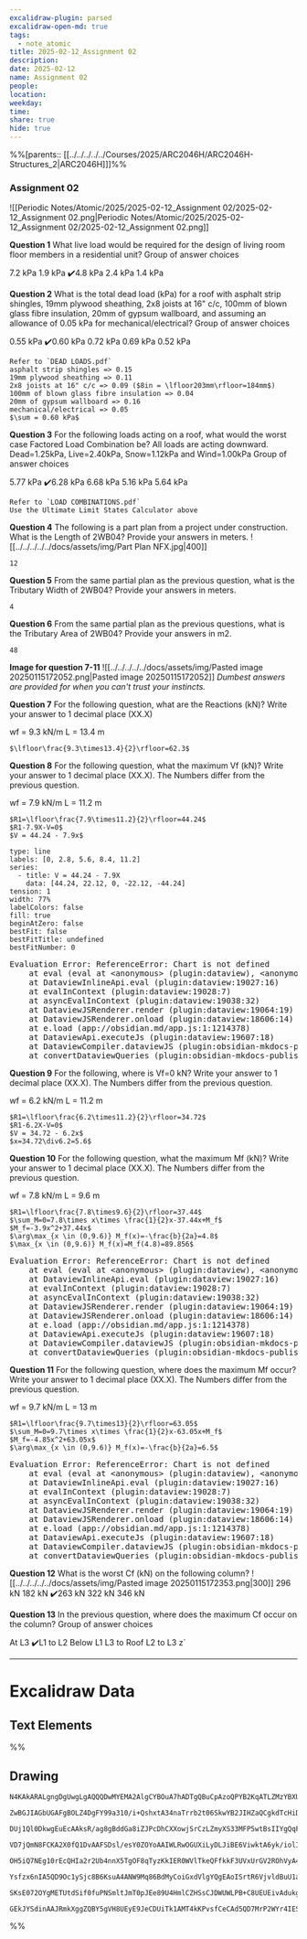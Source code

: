 ```yaml
---
excalidraw-plugin: parsed
excalidraw-open-md: true
tags:
  - note_atomic
title: 2025-02-12_Assignment 02
description: 
date: 2025-02-12
name: Assignment 02
people: 
location: 
weekday: 
time: 
share: true
hide: true
---
```

%%[parents:: [[../../../../../Courses/2025/ARC2046H/ARC2046H-Structures_2|ARC2046H]]]%%
### Assignment 02

![[Periodic Notes/Atomic/2025/2025-02-12_Assignment 02/2025-02-12_Assignment 02.png|Periodic Notes/Atomic/2025/2025-02-12_Assignment 02/2025-02-12_Assignment 02.png]]

**Question 1**
What live load would be required for the design of living room floor members in a residential unit?
Group of answer choices

7.2 kPa
1.9 kPa
✔️4.8 kPa
2.4 kPa
1.4 kPa

**Question 2**
What is the total dead load (kPa) for a roof with asphalt strip shingles, 19mm plywood sheathing, 2x8 joists at 16" c/c, 100mm of blown glass fibre insulation, 20mm of gypsum wallboard, and assuming an allowance of 0.05 kPa for mechanical/electrical?
Group of answer choices

0.55 kPa
✔️0.60 kPa
0.72 kPa
0.69 kPa
0.52 kPa

	Refer to `DEAD LOADS.pdf`
	asphalt strip shingles => 0.15
	19mm plywood sheathing => 0.11
	2x8 joists at 16" c/c => 0.09 ($8in = \lfloor203mm\rfloor=184mm$)
	100mm of blown glass fibre insulation => 0.04
	20mm of gypsum wallboard => 0.16
	mechanical/electrical => 0.05
	$\sum = 0.60 kPa$

**Question 3**
For the following loads acting on a roof, what would the worst case Factored Load Combination be? All loads are acting downward. Dead=1.25kPa, Live=2.40kPa, Snow=1.12kPa and Wind=1.00kPa
Group of answer choices

5.77 kPa
✔️6.28 kPa
6.68 kPa
5.16 kPa
5.64 kPa

	Refer to `LOAD COMBINATIONS.pdf`
	Use the Ultimate Limit States Calculator above

**Question 4**
The following is a part plan from a project under construction. What is the Length of 2WB04?
Provide your answers in meters.
![[../../../../../docs/assets/img/Part Plan NFX.jpg|400]]

	12

**Question 5**
From the same partial plan as the previous question, what is the Tributary Width of 2WB04?
Provide your answers in meters.

	4

**Question 6**
From the same partial plan as the previous questions, what is the Tributary Area of 2WB04?
Provide your answers in m2.

	48

**Image for question 7-11**
![[../../../../../docs/assets/img/Pasted image 20250115172052.png|Pasted image 20250115172052]]
*Dumbest answers are provided for when you can't trust your instincts.*

**Question 7**
For the following question, what are the Reactions (kN)?
Write your answer to 1 decimal place (XX.X)

wf = 9.3 kN/m
L = 13.4 m

	$\lfloor\frac{9.3\times13.4}{2}\rfloor=62.3$

**Question 8**
For the following question, what the maximum Vf (kN)?
Write your answer to 1 decimal place (XX.X). The Numbers differ from the previous question.

wf = 7.9 kN/m
L = 11.2 m

	$R1=\lfloor\frac{7.9\times11.2}{2}\rfloor=44.24$
	$R1-7.9X-V=0$
	$V = 44.24 - 7.9x$
```chart
type: line
labels: [0, 2.8, 5.6, 8.4, 11.2]
series:
  - title: V = 44.24 - 7.9X
    data: [44.24, 22.12, 0, -22.12, -44.24]
tension: 1
width: 77%
labelColors: false
fill: true
beginAtZero: false
bestFit: false
bestFitTitle: undefined
bestFitNumber: 0
```
<pre class="dataview dataview-error">Evaluation Error: ReferenceError: Chart is not defined
    at eval (eval at &lt;anonymous&gt; (plugin:dataview), &lt;anonymous&gt;:18:1)
    at DataviewInlineApi.eval (plugin:dataview:19027:16)
    at evalInContext (plugin:dataview:19028:7)
    at asyncEvalInContext (plugin:dataview:19038:32)
    at DataviewJSRenderer.render (plugin:dataview:19064:19)
    at DataviewJSRenderer.onload (plugin:dataview:18606:14)
    at e.load (app://obsidian.md/app.js:1:1214378)
    at DataviewApi.executeJs (plugin:dataview:19607:18)
    at DataviewCompiler.dataviewJS (plugin:obsidian-mkdocs-publisher:37:47968)
    at convertDataviewQueries (plugin:obsidian-mkdocs-publisher:40:1349)</pre>

**Question 9**
For the following, where is Vf=0 kN?
Write your answer to 1 decimal place (XX.X). The Numbers differ from the previous question.

wf = 6.2 kN/m
L = 11.2 m

	$R1=\lfloor\frac{6.2\times11.2}{2}\rfloor=34.72$
	$R1-6.2X-V=0$
	$V = 34.72 - 6.2x$
	$x=34.72\div6.2=5.6$

**Question 10**
For the following question, what the maximum Mf (kN)?
Write your answer to 1 decimal place (XX.X). The Numbers differ from the previous question.

wf = 7.8 kN/m
L = 9.6 m

	$R1=\lfloor\frac{7.8\times9.6}{2}\rfloor=37.44$
	$\sum_M=0=7.8\times x\times \frac{1}{2}x-37.44x+M_f$
	$M_f=-3.9x^2+37.44x$
	$\arg\max_{x \in (0,9.6)} M_f(x)=-\frac{b}{2a}=4.8$
	$\max_{x \in (0,9.6)} M_f(x)=M_f(4.8)=89.856$
<pre class="dataview dataview-error">Evaluation Error: ReferenceError: Chart is not defined
    at eval (eval at &lt;anonymous&gt; (plugin:dataview), &lt;anonymous&gt;:18:1)
    at DataviewInlineApi.eval (plugin:dataview:19027:16)
    at evalInContext (plugin:dataview:19028:7)
    at asyncEvalInContext (plugin:dataview:19038:32)
    at DataviewJSRenderer.render (plugin:dataview:19064:19)
    at DataviewJSRenderer.onload (plugin:dataview:18606:14)
    at e.load (app://obsidian.md/app.js:1:1214378)
    at DataviewApi.executeJs (plugin:dataview:19607:18)
    at DataviewCompiler.dataviewJS (plugin:obsidian-mkdocs-publisher:37:47968)
    at convertDataviewQueries (plugin:obsidian-mkdocs-publisher:40:1349)</pre>

**Question 11**
For the following question, where does the maximum Mf occur?
Write your answer to 1 decimal place (XX.X). The Numbers differ from the previous question.

wf = 9.7 kN/m
L = 13 m

	$R1=\lfloor\frac{9.7\times13}{2}\rfloor=63.05$
	$\sum_M=0=9.7\times x\times \frac{1}{2}x-63.05x+M_f$
	$M_f=-4.85x^2+63.05x$
	$\arg\max_{x \in (0,9.6)} M_f(x)=-\frac{b}{2a}=6.5$
<pre class="dataview dataview-error">Evaluation Error: ReferenceError: Chart is not defined
    at eval (eval at &lt;anonymous&gt; (plugin:dataview), &lt;anonymous&gt;:18:1)
    at DataviewInlineApi.eval (plugin:dataview:19027:16)
    at evalInContext (plugin:dataview:19028:7)
    at asyncEvalInContext (plugin:dataview:19038:32)
    at DataviewJSRenderer.render (plugin:dataview:19064:19)
    at DataviewJSRenderer.onload (plugin:dataview:18606:14)
    at e.load (app://obsidian.md/app.js:1:1214378)
    at DataviewApi.executeJs (plugin:dataview:19607:18)
    at DataviewCompiler.dataviewJS (plugin:obsidian-mkdocs-publisher:37:47968)
    at convertDataviewQueries (plugin:obsidian-mkdocs-publisher:40:1349)</pre>

**Question 12**
What is the worst Cf (kN) on the following column?
![[../../../../../docs/assets/img/Pasted image 20250115172353.png|300]]
296 kN
182 kN
✔️263 kN
322 kN
346 kN

**Question 13**
In the previous question, where does the maximum Cf occur on the column?
Group of answer choices

At L3
✔️L1 to L2
Below L1
L3 to Roof
L2 to L3
z`

---

# Excalidraw Data

## Text Elements
%%
## Drawing
```compressed-json
N4KAkARALgngDgUwgLgAQQQDwMYEMA2AlgCYBOuA7hADTgQBuCpAzoQPYB2KqATLZMzYBXUtiRoIACyhQ4zZAHoFAc0JRJQgEYA6bGwC2CgF7N6hbEcK4OCtptbErHALRY8RMpWdx8Q1TdIEfARcZgRmBShcZQUebQA2bQAOGjoghH0EDihmbgBtcDBQMBKIEm4IAHlneIBFSoBHAGsGgGEAVQaAKwARdopNAGZamDYYVJLIWEQK3FJSNip+Usxu

ZwBGJIAGbUGAFgBOLZ4DgFY99a310/i+QshxtA34naTrrb2t06SkwYB2JIHZaQCgkdTcHiDQYJA57H6nHinQZHW6nYFSBCEZTSbgHRJ/eJ7HhJHik+I3RHo6zKYLcLbo5hQBZNBCtNj4NikCoAYnWCD5fImpU0uGwTWUCyEHGIbI5XIkTOszDgcyyUCFkAAZoR8PgAMqwWkSQQeDUQRnMhAAdTBkghDKZbBZBpgRvQJvK6Ml2I44VyaHp9wgbBV2

DUj1Ql0DkwgEuEcAAksR/ag8gBddGa8iZJPcDhCXXowjSrCzLZmyXS33MFP5wtBsIIYgQqF7eLrSHrdGMFjsLhoE7dpisTgAOU4Ym4f2Rg1Jg3WQKDhGYPXSUCb3CZQgQ6M0wmlAFFgplsrWC/h0UI4MRcOvm2h1tO24N4Qdrnt0UQOE08+fP2wxQ3NBNQIMJ0TgNhixyfJ7jAApJhKaMEK2WCM1g+CEMhaF4lheFEWRLZUWBEo8W0AkiRJMkKVO

VD7jQmN8FCKA2X0fQ1DvAAFSDsl/esY0ZOYoAAIWLRwOGUXiLyDLJiBE6ViwktA6yk/iolIKAAEF5kWSQQnvVBlPRGStIWChdNwfSIDmUyzSCPcKCA1AQPwMJCgAX2WYpSnKCQDySABpehSEGABxAAtJIABUwogzUtmwABNVp6AS/yzWmcR0ECbAonE2l0VWJ4eC+bQjlhc59lOP4tnnO4YwjZxZwOGF2z+NseGuEkavRUFiHBNBBiubQeD2ac/n

OH5iQ7NEg10rEcQHIa2r2Ub4nnX5TgOF8qTyzKkIER0WVlTkeQFfkkF3UVxUrGV2ROhVyA4ZVVR4zMdX1Q1MvNdlPQbQ7rVte0/stF03W+00vWEH0/TpdEQ1FcNuCjdE4yvJMU3TTNswQXMlL/JcS0K9BcHWCt92Iaszz40pG309ZrjxS5ARmmMexHfteCSIdezHCdMuKl5TmOGquyXFc10crcdyDPcpWII8MjVKmVNKK8bzvJGnzWn4kj2QY1s/

Ysfzx6nIA5QD9Oc1ySjc8B6KsuA4ANW9Mq86BdMyCoiGxdVlgYQgEAoISrtR6VjvldBuU1aOY6FCBsBEQJsgTdd9ANS1w9O87BT9hP5jVFOMmDsVQ9uuUKkVJ6VST33CnjxOC9TgAxd7Qa+j1m1zhvk9T9OnQBvq7QHLv857jI++dT6Kg7uO85rwv9AAJShyRKdhuu58bjJKlDRGHy2JD69HqAF6bzgoCb3A2PwCMuY37uT+b8+9UIIx+cPzex/0

SKsE072OYgMETUtdSif0fuPNSmltJmT0pJEe89U4HmlCZHSsCJDWUWLPB+C8UEUEivAdukg5hwDjswbACxdQAA1uCEiSNoQi1V1jxBeNcIidcyEUPwAlGhj5kja0GjcQkhE6qQCMGwAw3AvKQHoAQbcSN3LwK3kvcma9jRENICQv2EoSAvzfhCQ+2jiAGgQCQtALNICGIALJsGIAgJBuBNDBEtqBaWpRDGZzQFIiAQl2SWVIMoEUAAKDqfxqC8Ef

GEkJYSdinAAJRmkXggZQBY5gVH8UEyE9JeCDUiTk1AMT4kKPvsfCeCAd5QD7MrP2WYr4IESSWUgClJHSQ4A4pxm5SDbnRNgIgpjUBS3RK0z2aABlBmEFAL8mUpZFNKHYLoCAcrMD1K0uA1jbH2McY5K2rjICigqYwSK4j8DNJjBlae6Qcp9jNAnRkBh8EzBNirM2AEWTOJcjss2TENKXIOUcyS7lwAeToNqYIKZgC2zckAA=
```
%%